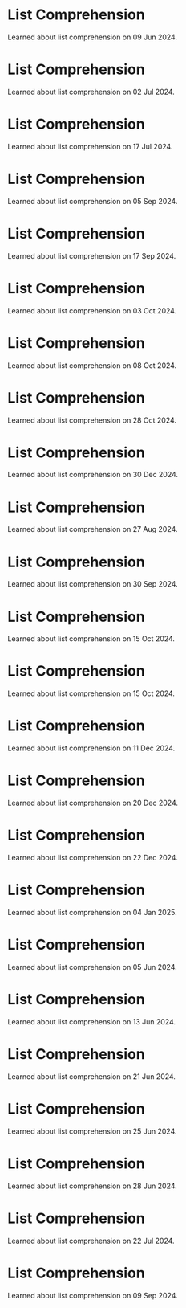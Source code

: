 # List Comprehension
Learned about list comprehension on 09 Jun 2024.

# List Comprehension
Learned about list comprehension on 02 Jul 2024.

# List Comprehension
Learned about list comprehension on 17 Jul 2024.

# List Comprehension
Learned about list comprehension on 05 Sep 2024.

# List Comprehension
Learned about list comprehension on 17 Sep 2024.

# List Comprehension
Learned about list comprehension on 03 Oct 2024.

# List Comprehension
Learned about list comprehension on 08 Oct 2024.

# List Comprehension
Learned about list comprehension on 28 Oct 2024.

# List Comprehension
Learned about list comprehension on 30 Dec 2024.

# List Comprehension
Learned about list comprehension on 27 Aug 2024.

# List Comprehension
Learned about list comprehension on 30 Sep 2024.

# List Comprehension
Learned about list comprehension on 15 Oct 2024.

# List Comprehension
Learned about list comprehension on 15 Oct 2024.

# List Comprehension
Learned about list comprehension on 11 Dec 2024.

# List Comprehension
Learned about list comprehension on 20 Dec 2024.

# List Comprehension
Learned about list comprehension on 22 Dec 2024.

# List Comprehension
Learned about list comprehension on 04 Jan 2025.

# List Comprehension
Learned about list comprehension on 05 Jun 2024.

# List Comprehension
Learned about list comprehension on 13 Jun 2024.

# List Comprehension
Learned about list comprehension on 21 Jun 2024.

# List Comprehension
Learned about list comprehension on 25 Jun 2024.

# List Comprehension
Learned about list comprehension on 28 Jun 2024.

# List Comprehension
Learned about list comprehension on 22 Jul 2024.

# List Comprehension
Learned about list comprehension on 09 Sep 2024.

